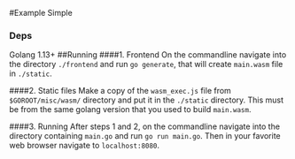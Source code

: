 #Example Simple
### Deps
Golang 1.13+
##Running
####1. Frontend 
On the commandline navigate into the directory `./frontend` and run `go generate`, that will create `main.wasm` file in `./static`.

####2. Static files
Make a copy of the `wasm_exec.js` file from `$GOROOT/misc/wasm/` directory and put it in the `./static` directory.  This must be from the same golang version that you used to build `main.wasm`.

####3. Running
After steps 1 and 2, on the commandline navigate into the directory containing `main.go` and run `go run main.go`. Then in your favorite web browser navigate to `localhost:8080`.
